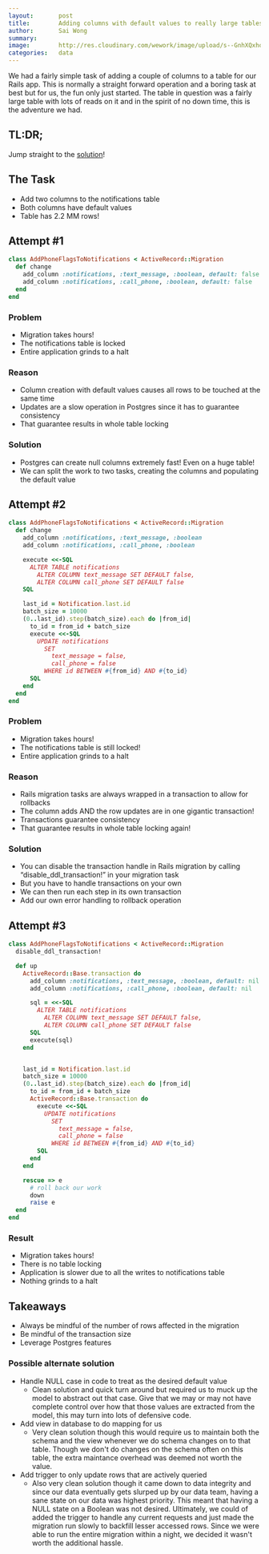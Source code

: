 ```yaml
---
layout:       post
title:        Adding columns with default values to really large tables in Postgres + Rails
author:       Sai Wong
summary:
image:        http://res.cloudinary.com/wework/image/upload/s--GnhXQxhq--/c_scale,q_jpegmini:1,w_1000/v1445269362/engineering/shutterstock_262325693.jpg
categories:   data
---
```


We had a fairly simple task of adding a couple of columns to a table for our
Rails app. This is normally a straight forward operation and a boring task at
best but for us, the fun only just started. The table in question was a fairly
large table with lots of reads on it and in the spirit of no down time, this
is the adventure we had.

## TL:DR;

Jump straight to the [solution](#attempt-3)!

## The Task
- Add two columns to the notifications table
- Both columns have default values
- Table has 2.2 MM rows!

## Attempt #1
```ruby
class AddPhoneFlagsToNotifications < ActiveRecord::Migration
  def change
    add_column :notifications, :text_message, :boolean, default: false
    add_column :notifications, :call_phone, :boolean, default: false
  end
end
```

### Problem
- Migration takes hours!
- The notifications table is locked
- Entire application grinds to a halt

### Reason
- Column creation with default values causes all rows to be touched at the same time
- Updates are a slow operation in Postgres since it has to guarantee consistency
- That guarantee results in whole table locking

### Solution
- Postgres can create null columns extremely fast! Even on a huge table!
- We can split the work to two tasks, creating the columns and populating the default value

## Attempt #2

```ruby
class AddPhoneFlagsToNotifications < ActiveRecord::Migration
  def change
    add_column :notifications, :text_message, :boolean
    add_column :notifications, :call_phone, :boolean

    execute <<-SQL
      ALTER TABLE notifications
        ALTER COLUMN text_message SET DEFAULT false,
        ALTER COLUMN call_phone SET DEFAULT false
    SQL

    last_id = Notification.last.id
    batch_size = 10000
    (0..last_id).step(batch_size).each do |from_id|
      to_id = from_id + batch_size
      execute <<-SQL
        UPDATE notifications
          SET
            text_message = false,
            call_phone = false
          WHERE id BETWEEN #{from_id} AND #{to_id}
      SQL
    end
  end
end
```

### Problem
- Migration takes hours!
- The notifications table is still locked!
- Entire application grinds to a halt

### Reason
- Rails migration tasks are always wrapped in a transaction to allow for rollbacks
- The column adds AND the row updates are in one gigantic transaction!
- Transactions guarantee consistency
- That guarantee results in whole table locking again!

### Solution
- You can disable the transaction handle in Rails migration by calling “disable_ddl_transaction!” in your migration task
- But you have to handle transactions on your own
- We can then run each step in its own transaction
- Add our own error handling to rollback operation

## Attempt #3

```ruby
class AddPhoneFlagsToNotifications < ActiveRecord::Migration
  disable_ddl_transaction!

  def up
    ActiveRecord::Base.transaction do
      add_column :notifications, :text_message, :boolean, default: nil
      add_column :notifications, :call_phone, :boolean, default: nil

      sql = <<-SQL
        ALTER TABLE notifications
          ALTER COLUMN text_message SET DEFAULT false,
          ALTER COLUMN call_phone SET DEFAULT false
      SQL
      execute(sql)
    end


    last_id = Notification.last.id
    batch_size = 10000
    (0..last_id).step(batch_size).each do |from_id|
      to_id = from_id + batch_size
      ActiveRecord::Base.transaction do
        execute <<-SQL
          UPDATE notifications
            SET
              text_message = false,
              call_phone = false
            WHERE id BETWEEN #{from_id} AND #{to_id}
        SQL
      end
    end

    rescue => e
      # roll back our work
      down
      raise e
  end
end
```

### Result
- Migration takes hours!
- There is no table locking
- Application is slower due to all the writes to notifications table
- Nothing grinds to a halt

## Takeaways
- Always be mindful of the number of rows affected in the migration
- Be mindful of the transaction size
- Leverage Postgres features

### Possible alternate solution
- Handle NULL case in code to treat as the desired default value
  - Clean solution and quick turn around but required us to muck up the model to abstract out that case. Give that we may or may not have complete control over how that those values are extracted from the model, this may turn into lots of defensive code.
- Add view in database to do mapping for us
  - Very clean solution though this would require us to maintain both the schema and the view whenever we do schema changes on to that table. Though we don't do changes on the schema often on this table, the extra maintance overhead was deemed not worth the value.
- Add trigger to only update rows that are actively queried
  - Also very clean solution though it came down to data integrity and since our data eventually gets slurped up by our data team, having a sane state on our data was highest priority. This meant that having a NULL state on a Boolean was not desired. Ultimately, we could of added the trigger to handle any current requests and just made the migration run slowly to backfill lesser accessed rows. Since we were able to run the entire migration within a night, we decided it wasn't worth the additional hassle.


